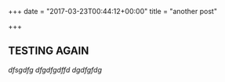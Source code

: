 +++
date = "2017-03-23T00:44:12+00:00"
title = "another post"

+++


## TESTING AGAIN

_dfsgdfg
dfgdfgdffd
dgdfgfdg_